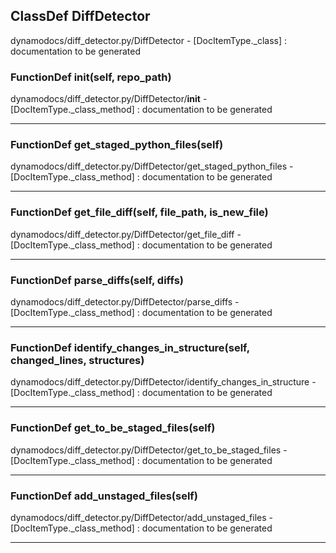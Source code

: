 ## ClassDef DiffDetector
dynamodocs/diff_detector.py/DiffDetector - [DocItemType._class] : 
documentation to be generated
### FunctionDef __init__(self, repo_path)
dynamodocs/diff_detector.py/DiffDetector/__init__ - [DocItemType._class_method] : 
documentation to be generated
***
### FunctionDef get_staged_python_files(self)
dynamodocs/diff_detector.py/DiffDetector/get_staged_python_files - [DocItemType._class_method] : 
documentation to be generated
***
### FunctionDef get_file_diff(self, file_path, is_new_file)
dynamodocs/diff_detector.py/DiffDetector/get_file_diff - [DocItemType._class_method] : 
documentation to be generated
***
### FunctionDef parse_diffs(self, diffs)
dynamodocs/diff_detector.py/DiffDetector/parse_diffs - [DocItemType._class_method] : 
documentation to be generated
***
### FunctionDef identify_changes_in_structure(self, changed_lines, structures)
dynamodocs/diff_detector.py/DiffDetector/identify_changes_in_structure - [DocItemType._class_method] : 
documentation to be generated
***
### FunctionDef get_to_be_staged_files(self)
dynamodocs/diff_detector.py/DiffDetector/get_to_be_staged_files - [DocItemType._class_method] : 
documentation to be generated
***
### FunctionDef add_unstaged_files(self)
dynamodocs/diff_detector.py/DiffDetector/add_unstaged_files - [DocItemType._class_method] : 
documentation to be generated
***
